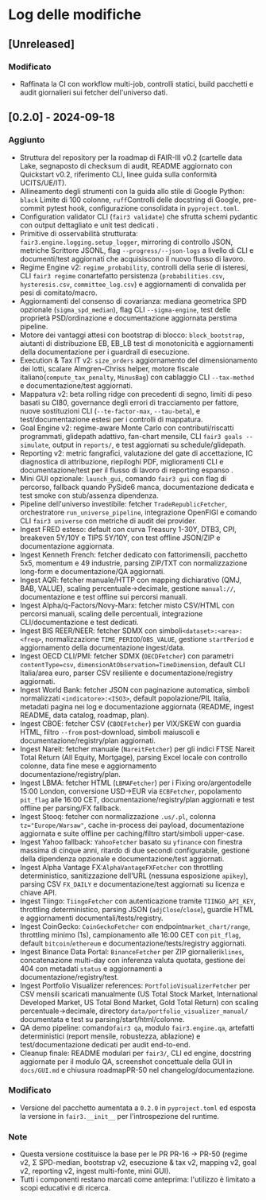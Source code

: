 # Log delle modifiche

## [Unreleased]
### Modificato
- Raffinata la CI con workflow multi-job, controlli statici, build pacchetti e audit
  giornalieri sui fetcher dell'universo dati.

## [0.2.0] - 2024-09-18
### Aggiunto
- Struttura del repository per la roadmap di FAIR-III v0.2 (cartelle data Lake, segnaposto di checksum di audit, README aggiornato con
  Quickstart v0.2, riferimento CLI, linee guida sulla conformità UCITS/UE/IT).
- Allineamento degli strumenti con la guida allo stile di Google Python: `black` Limite di 100 colonne, `ruff`Controlli delle docstring di Google, pre-commit pytest
  hook, configurazione consolidata in `pyproject.toml`.
- Configuration validator CLI (`fair3 validate`) che sfrutta schemi pydantic con output dettagliato e unit test dedicati
  .
- Primitive di osservabilità strutturata: `fair3.engine.logging.setup_logger`, mirroring di controllo JSON, metriche
  Scrittore JSONL, flag `--progress/--json-logs` a livello di CLI e documenti/test aggiornati che acquisiscono il nuovo
  flusso di lavoro.
- Regime Engine v2: `regime_probability`, controlli della serie di isteresi, CLI `fair3 regime` conartefatto
  persistenza (`probabilities.csv`, `hysteresis.csv`, `committee_log.csv`) e aggiornamenti di convalida per
  pesi di comitato/macro.
- Aggiornamenti del consenso di covarianza: mediana geometrica SPD opzionale (`sigma_spd_median`), flag CLI
  `--sigma-engine`, test delle proprietà PSD/ordinazione e documentazione aggiornata perstima
  pipeline.
- Motore dei vantaggi attesi con bootstrap di blocco: `block_bootstrap`, aiutanti di distribuzione EB, EB_LB
  test di monotonicità e aggiornamenti della documentazione per i guardrail di esecuzione.
- Execution & Tax IT v2: `size_orders` aggiornamento del dimensionamento dei lotti, scalare Almgren–Chriss
  helper, motore fiscale italiano(`compute_tax_penalty`, `MinusBag`) con cablaggio CLI
  `--tax-method` e documentazione/test aggiornati.
- Mappatura v2: beta rolling ridge con precedenti di segno, limiti di peso basati su CI80,
  governance degli errori di tracciamento per fattore, nuove sostituzioni CLI (`--te-factor-max`,
  `--tau-beta`), e test/documentazione estesi per i controlli di mappatura.
- Goal Engine v2: regime-aware Monte Carlo con contributi/riscatti programmati,
  glidepath adattivo, fan-chart mensile, CLI `fair3 goals --simulate`, output in
  `reports/`, e test aggiornati su schedule/glidepath.
- Reporting v2: metric fangrafici, valutazione del gate di accettazione, IC
  diagnostica di attribuzione, riepiloghi PDF, miglioramenti CLI e documentazione/test per il flusso di lavoro di reporting espanso
  .
- Mini GUI opzionale: `launch_gui`, comando `fair3 gui` con flag di percorso,
  fallback quando PySide6 manca, documentazione dedicata e test smoke con
  stub/assenza dipendenza.
- Pipeline dell'universo investibile: fetcher `TradeRepublicFetcher`, orchestratore `run_universe_pipeline`,
  integrazione OpenFIGI e comando CLI `fair3 universe` con metriche di audit dei provider.
- Ingest FRED esteso: default con curva Treasury 1-30Y, DTB3, CPI, breakeven
  5Y/10Y e TIPS 5Y/10Y, con test offline JSON/ZIP e documentazione aggiornata.
- Ingest Kenneth French: fetcher dedicato con fattorimensili, pacchetto 5x5,
  momentum e 49 industrie, parsing ZIP/TXT con normalizzazione long-form e
  documentazione/QA aggiornati.
- Ingest AQR: fetcher manuale/HTTP con mapping dichiarativo (QMJ, BAB, VALUE),
  scaling percentuale→decimale, gestione `manual://`, documentazione e test
  offline sui percorsi manuali.
- Ingest Alpha/q-Factors/Novy-Marx: fetcher misto CSV/HTML con percorsi manuali,
  scaling delle percentuali, integrazione CLI/documentazione e test dedicati.
- Ingest BIS REER/NEER: fetcher SDMX con simboli`<dataset>:<area>:<freq>`,
  normalizzazione `TIME_PERIOD`/`OBS_VALUE`, gestione `startPeriod` e aggiornamento
  della documentazione ingest/data.
- Ingest OECD CLI/PMI: fetcher SDMX (`OECDFetcher`) con parametri `contentType=csv`,
  `dimensionAtObservation=TimeDimension`, default CLI Italia/area euro, parser CSV
  resiliente e documentazione/registry aggiornati.
- Ingest World Bank: fetcher JSON con paginazione automatica, simboli normalizzati
  `<indicatore>:<ISO3>`, default popolazione/PIL Italia, metadati pagina nei log e
  documentazione aggiornata (README, ingest README, data catalog, roadmap, plan).
- Ingest CBOE: fetcher CSV (`CBOEFetcher`) per VIX/SKEW con guardia HTML, filtro
  `--from` post-download, simboli maiuscoli e documentazione/registry/plan
  aggiornati.
- Ingest Nareit: fetcher manuale (`NareitFetcher`) per gli indici FTSE Nareit
  Total Return (All Equity, Mortgage), parsing Excel locale con controllo
  colonne, data fine mese e aggiornamento documentazione/registry/plan.
- Ingest LBMA: fetcher HTML (`LBMAFetcher`) per i Fixing oro/argentodelle
  15:00 London, conversione USD→EUR via `ECBFetcher`, popolamento `pit_flag`
  alle 16:00 CET, documentazione/registry/plan aggiornati e test offline per
  parsing/FX fallback.
- Ingest Stooq: fetcher con normalizzazione `.us/.pl`, colonna `tz="Europe/Warsaw"`,
  cache in-process dei payload, documentazione aggiornata e suite offline per
  caching/filtro start/simboli upper-case.
- Ingest Yahoo fallback: `YahooFetcher` basato su `yfinance` con finestra
  massima di cinque anni, ritardo di due secondi configurabile, gestione della
  dipendenza opzionale e documentazione/test aggiornati.
- Ingest Alpha Vantage FX:`AlphaVantageFXFetcher` con throttling deterministico,
  sanitizzazione dell'URL (nessuna esposizione `apikey`), parsing CSV `FX_DAILY`
  e documentazione/test aggiornati su licenza e chiave API.
- Ingest Tiingo: `TiingoFetcher` con autenticazione tramite `TIINGO_API_KEY`,
  throttling deterministico, parsing JSON (`adjClose`/`close`), guardie HTML e
  aggiornamenti documentali/tests/registry.
- Ingest CoinGecko: `CoinGeckoFetcher` con endpoint`market_chart/range`,
  throttling minimo (1s), campionamento alle 16:00 CET con `pit_flag`, default
  `bitcoin`/`ethereum` e documentazione/tests/registry aggiornati.
- Ingest Binance Data Portal: `BinanceFetcher` per ZIP giornalieri`klines`,
  concatenazione multi-day con inferenza valuta quotata, gestione dei 404 con
  metadati `status` e aggiornamenti a documentazione/registry/test.
- Ingest Portfolio Visualizer references: `PortfolioVisualizerFetcher` per CSV mensili scaricati manualmente (US Total Stock Market, International Developed Market, US Total Bond Market, Gold Total Return) con scaling percentuale→decimale, directory `data/portfolio_visualizer_manual/` documentata e test su parsing/start/html/colonne.
- QA demo pipeline: comando`fair3 qa`, modulo `fair3.engine.qa`, artefatti deterministici (report mensile, robustezza, ablazione) e test/documentazione dedicati per audit end-to-end.
- Cleanup finale: README modulari per `fair3/`, CLI ed engine, docstring
  aggiornate per il modulo QA, screenshot concettuale della GUI in `docs/GUI.md`
  e chiusura roadmapPR-50 nel changelog/documentazione.

### Modificato
- Versione del pacchetto aumentata a `0.2.0` in `pyproject.toml` ed esposta la versione in `fair3.__init__` per l'introspezione del runtime.

### Note
- Questa versione costituisce la base per le PR PR-16 → PR-50 (regime v2, Σ SPD-median, bootstrap v2, esecuzione & tax v2,
  mapping v2, goal v2, reporting v2, ingest multi-fonte, mini GUI).
- Tutti i componenti restano marcati come anteprima: l'utilizzo è limitato a scopi educativi e di ricerca.
